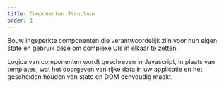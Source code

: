 ```yaml
---
title: Componenten Structuur
order: 1
---
```


Bouw ingeperkte componenten die verantwoordelijk zijn voor hun eigen state en gebruik deze om complexe UIs in elkaar te zetten.

Logica van componenten wordt geschreven in Javascript, in plaats van templates, wat het doorgeven van rijke data in uw applicatie en het gescheiden houden van state en DOM eenvoudig maakt.